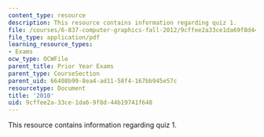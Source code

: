 ```yaml
---
content_type: resource
description: This resource contains information regarding quiz 1.
file: /courses/6-837-computer-graphics-fall-2012/9cffee2a33ce1da69f8d44b19741f648_MIT6_837F12_2010_qz_1.pdf
file_type: application/pdf
learning_resource_types:
- Exams
ocw_type: OCWFile
parent_title: Prior Year Exams
parent_type: CourseSection
parent_uid: 66408b99-8ea4-ad11-58f4-167bb945e57c
resourcetype: Document
title: '2010'
uid: 9cffee2a-33ce-1da6-9f8d-44b19741f648
---
```

This resource contains information regarding quiz 1.

